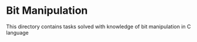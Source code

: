 # Bit Manipulation

This directory contains tasks solved with knowledge of bit manipulation in C language
